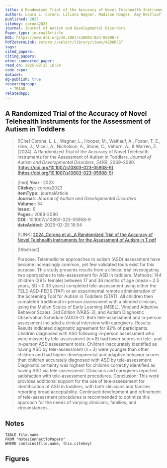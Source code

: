 ```yaml
---
title: A Randomized Trial of the Accuracy of Novel Telehealth Instruments for the Assessment of Autism in Toddlers
authors: Laura L. Corona, Liliana Wagner, Madison Hooper, Amy Weitlauf, Tori E. Foster, Jeffrey Hine, Alexandra Miceli, Amy Nicholson, Caitlin Stone, Alison Vehorn, Zachary Warren
published: 2023
citekey: corona2023
journal: Journal of Autism and Developmental Disorders
Paper_type: journalArticle
DOI: https://www.doi.org/10.1007/s10803-023-05908-9
PdfZoteroLink: zotero://select/library/items/AZ86RJST
tags: 
cited_papers: 
citing_papers: 
other_connected_paper: 
read_on: 2025-02-25 16:54
code_repo: 
dataset: 
dg-publish: true
researchgroup:
  - TRIAD
relatedApp:
---
```


## A Randomized Trial of the Accuracy of Novel Telehealth Instruments for the Assessment of Autism in Toddlers

> [!Cite]
> Corona, L. L., Wagner, L., Hooper, M., Weitlauf, A., Foster, T. E., Hine, J., Miceli, A., Nicholson, A., Stone, C., Vehorn, A., & Warren, Z. (2024). A Randomized Trial of the Accuracy of Novel Telehealth Instruments for the Assessment of Autism in Toddlers. _Journal of Autism and Developmental Disorders_, _54_(6), 2069–2080. [https://doi.org/10.1007/s10803-023-05908-9](https://doi.org/10.1007/s10803-023-05908-9)


>[!md]
> **Year**:: 2023   
> **Citekey**:: corona2023  
> **itemType**:: journalArticle  
> **Journal**:: *Journal of Autism and Developmental Disorders*  
> **Volume**:: 54  
> **Issue**:: 6   
> **Pages**:: 2069-2080  
> **DOI**:: 10.1007/s10803-023-05908-9    
> **dateAdded**:: 2025-02-25 16:54

> [!LINK] 
> [2024_Corona et al._A Randomized Trial of the Accuracy of Novel Telehealth Instruments for the Assessment of Autism in T.pdf](zotero://select/library/items/TMS46R3V)

> [!Abstract]
>
> Purpose: Telemedicine approaches to autism (ASD) assessment have become increasingly common, yet few validated tools exist for this purpose. This study presents results from a clinical trial investigating two approaches to tele-assessment for ASD in toddlers. Methods: 144 children (29% female) between 17 and 36 months of age (mean = 2.5 years, SD = 0.33 years) completed tele-assessment using either the TELE-ASD-PEDS (TAP) or an experimental remote administration of the Screening Tool for Autism in Toddlers (STAT). All children then completed traditional in-person assessment with a blinded clinician, using the Mullen Scales of Early Learning (MSEL), Vineland Adaptive Behavior Scales, 3rd Edition (VABS-3), and Autism Diagnostic Observation Schedule (ADOS-2). Both tele-assessment and in-person assessment included a clinical interview with caregivers. Results: Results indicated diagnostic agreement for 92% of participants. Children diagnosed with ASD following in-person assessment who were missed by tele-assessment (n = 8) had lower scores on tele- and in-person ASD assessment tools. Children inaccurately identified as having ASD by tele-assessment (n = 3) were younger than other children and had higher developmental and adaptive behavior scores than children accurately diagnosed with ASD by tele-assessment. Diagnostic certainty was highest for children correctly identified as having ASD via tele-assessment. Clinicians and caregivers reported satisfaction with tele-assessment procedures. Conclusion: This work provides additional support for the use of tele-assessment for identification of ASD in toddlers, with both clinicians and families reporting broad acceptability. Continued development and refinement of tele-assessment procedures is recommended to optimize this approach for the needs of varying clinicians, families, and circumstances.
>.
> 


## Notes

```dataview 
TABLE file.name 
FROM "NotesConnectToPapers" 
WHERE contains(file.name, this.citekey)
```



## Figures

